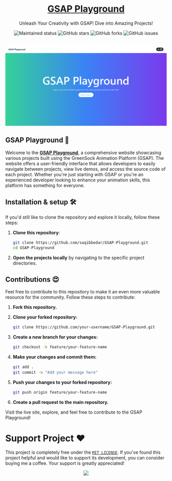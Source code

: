 
<div align="center">
<span><h1><a href="https://saqibbedar.github.io/GSAP-Playground/" target="_blank">GSAP Playground</a></h1></span>

<span>Unleash Your Creativity with GSAP! Dive into Amazing Projects!</span>

<div align="center">
    <img src="https://img.shields.io/badge/maintenance-actively--developed-brightgreen.svg" alt="Maintained status" />
  <img src="https://img.shields.io/github/stars/saqibbedar/GSAP-Playground.svg" alt="GitHub stars" />
   <img src="https://img.shields.io/github/forks/saqibbedar/GSAP-Playground.svg" alt="GitHub forks" />
  <img src="https://img.shields.io/github/issues/saqibbedar/GSAP-Playground.svg" alt="GitHub issues" />
</div>

</div>

</br>

![](./public/gsap.png)

## GSAP Playground 🎨

Welcome to the [**GSAP Playground**](https://saqibbedar.github.io/GSAP-Playground/), a comprehensive website showcasing various projects built using the GreenSock Animation Platform (GSAP). The website offers a user-friendly interface that allows developers to easily navigate between projects, view live demos, and access the source code of each project. Whether you're just starting with GSAP or you're an experienced developer looking to enhance your animation skills, this platform has something for everyone.

## Installation & setup 🛠️
If you'd still like to clone the repository and explore it locally, follow these steps:

1. **Clone this repository**:

    ```bash
    git clone https://github.com/saqibbedar/GSAP-Playground.git
    cd GSAP-Playground
    ```

2. **Open the projects locally** by navigating to the specific project directories.

## Contributions 😍

Feel free to contribute to this repository to make it an even more valuable resource for the community. Follow these steps to contribute:

1. **Fork this repository.**
2. **Clone your forked repository:**

    ```bash
    git clone https://github.com/your-username/GSAP-Playground.git
    ```

3. **Create a new branch for your changes:**

    ```bash
    git checkout -b feature/your-feature-name
    ```

4. **Make your changes and commit them:**

    ```bash
    git add .
    git commit -m "Add your message here"
    ```

5. **Push your changes to your forked repository:**

    ```bash
    git push origin feature/your-feature-name
    ```

6. **Create a pull request to the main repository.**

Visit the live site, explore, and feel free to contribute to the GSAP Playground!


# Support Project ❤️

This project is completely free under the [`MIT LICENSE`](./LICENSE). If you’ve found this project helpful and would like to support its development, you can consider buying me a coffee. Your support is greatly appreciated!

<div align="center">
<a href="https://www.buymeacoffee.com/saqibbedar"><img src="https://img.buymeacoffee.com/button-api/?text=Buy me a coffee&emoji=&slug=saqibbedar&button_colour=5F7FFF&font_colour=ffffff&font_family=Poppins&outline_colour=000000&coffee_colour=FFDD00"></a></div>